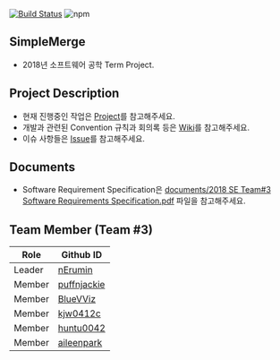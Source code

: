 [![Build Status](https://travis-ci.com/nErumin/SimpleMerge.svg?token=DWkm3fjsitd9ZGEoCdte&branch=master)](https://travis-ci.com/nErumin/SimpleMerge)
![npm](https://img.shields.io/badge/lang-java-orange.svg)
## SimpleMerge
- 2018년 소프트웨어 공학 Term Project.

## Project Description
- 현재 진행중인 작업은 [Project](https://github.com/nErumin/SimpleMerge/projects)를 참고해주세요.
- 개발과 관련된 Convention 규칙과 회의록 등은 [Wiki](https://github.com/nErumin/SimpleMerge/wiki)를 참고해주세요.
- 이슈 사항들은 [Issue](https://github.com/nErumin/SimpleMerge/issues)를 참고해주세요.

## Documents
- Software Requirement Specification은 [documents/2018 SE Team#3 Software Requirements Specification.pdf](https://github.com/nErumin/SimpleMerge/blob/master/documents/2018%20SE%20Team%233%20Software%20Requirements%20Specification.pdf) 파일을 참고해주세요.

## Team Member (Team #3)
Role   | Github ID                                     |
-------|-----------------------------------------------| 
Leader | [nErumin](https://github.com/nErumin)         |
Member | [puffnjackie](https://github.com/puffnjackie) |
Member | [BlueVViz](https://github.com/BlueVViz)       |
Member | [kjw0412c](https://github.com/kjw0412c)       |
Member | [huntu0042](https://github.com/huntu0042)     |
Member | [aileenpark](https://github.com/aileenpark)   |
